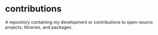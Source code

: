 # contributions
A repository containing my development or contributions to open-source projects, libraries, and packages.
